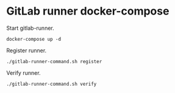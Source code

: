 # GitLab runner docker-compose

Start gitlab-runner.

    docker-compose up -d

Register runner.

    ./gitlab-runner-command.sh register

Verify runner.

    ./gitlab-runner-command.sh verify
